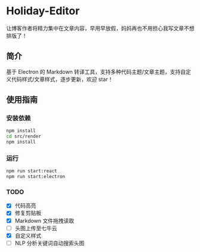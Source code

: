 # Holiday-Editor

让博客作者将精力集中在文章内容，早用早放假，妈妈再也不用担心我写文章不想排版了！

## 简介

基于 Electron 的 Markdown 转译工具，支持多种代码主题/文章主题，支持自定义代码样式/文章样式，逐步更新，欢迎 star！

## 使用指南

### 安装依赖

```bash
npm install
cd src/render
npm install
```

### 运行

```bash
npm run start:react
npm run start:electron
```

### TODO

- [x] 代码高亮
- [x] 修复剪贴板
- [x] Markdown 文件拖拽读取
- [ ] 头图上传至七牛云
- [x] 自定义样式
- [ ] NLP 分析关键词自动搜索头图
